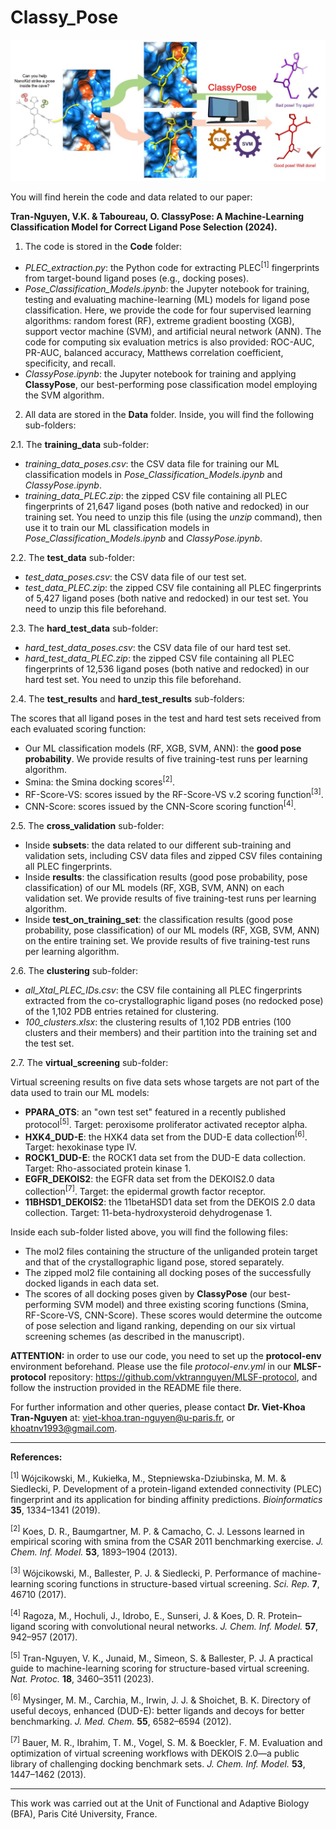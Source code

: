# Classy_Pose

![Graphical_Abstract](https://github.com/vktrannguyen/Classy_Pose/blob/main/ClassyPose_GraphicalAbstract.jpg)

You will find herein the code and data related to our paper:

**Tran-Nguyen, V.K. & Taboureau, O. ClassyPose: A Machine-Learning Classification Model for Correct Ligand Pose Selection (2024).**

1. The code is stored in the **Code** folder:

- *PLEC_extraction.py*: the Python code for extracting PLEC<sup>[1]</sup> fingerprints from target-bound ligand poses (e.g., docking poses).
- *Pose_Classification_Models.ipynb*: the Jupyter notebook for training, testing and evaluating machine-learning (ML) models for ligand pose classification. Here, we provide the code for four supervised learning algorithms: random forest (RF), extreme gradient boosting (XGB), support vector machine (SVM), and artificial neural network (ANN). The code for computing six evaluation metrics is also provided: ROC-AUC, PR-AUC, balanced accuracy, Matthews correlation coefficient, specificity, and recall.
- *ClassyPose.ipynb*: the Jupyter notebook for training and applying **ClassyPose**, our best-performing pose classification model employing the SVM algorithm.

2. All data are stored in the **Data** folder. Inside, you will find the following sub-folders:

2.1. The **training_data** sub-folder:

- *training_data_poses.csv*: the CSV data file for training our ML classification models in *Pose_Classification_Models.ipynb* and *ClassyPose.ipynb*.
- *training_data_PLEC.zip*: the zipped CSV file containing all PLEC fingerprints of 21,647 ligand poses (both native and redocked) in our training set. You need to unzip this file (using the *unzip* command), then use it to train our ML classification models in *Pose_Classification_Models.ipynb* and *ClassyPose.ipynb*.

2.2. The **test_data** sub-folder:

- *test_data_poses.csv*: the CSV data file of our test set.
- *test_data_PLEC.zip*: the zipped CSV file containing all PLEC fingerprints of 5,427 ligand poses (both native and redocked) in our test set. You need to unzip this file beforehand.

2.3. The **hard_test_data** sub-folder:

- *hard_test_data_poses.csv*: the CSV data file of our hard test set.
- *hard_test_data_PLEC.zip*: the zipped CSV file containing all PLEC fingerprints of 12,536 ligand poses (both native and redocked) in our hard test set. You need to unzip this file beforehand.

2.4. The **test_results** and **hard_test_results** sub-folders:

The scores that all ligand poses in the test and hard test sets received from each evaluated scoring function:

- Our ML classification models (RF, XGB, SVM, ANN): the **good pose probability**. We provide results of five training-test runs per learning algorithm.
- Smina: the Smina docking scores<sup>[2]</sup>.
- RF-Score-VS: scores issued by the RF-Score-VS v.2 scoring function<sup>[3]</sup>.
- CNN-Score: scores issued by the CNN-Score scoring function<sup>[4]</sup>.

2.5. The **cross_validation** sub-folder:

- Inside **subsets**: the data related to our different sub-training and validation sets, including CSV data files and zipped CSV files containing all PLEC fingerprints.
- Inside **results**: the classification results (good pose probability, pose classification) of our ML models (RF, XGB, SVM, ANN) on each validation set. We provide results of five training-test runs per learning algorithm.
- Inside **test_on_training_set**: the classification results (good pose probability, pose classification) of our ML models (RF, XGB, SVM, ANN) on the entire training set. We provide results of five training-test runs per learning algorithm.

2.6. The **clustering** sub-folder:

- *all_Xtal_PLEC_IDs.csv*: the CSV file containing all PLEC fingerprints extracted from the co-crystallographic ligand poses (no redocked pose) of the 1,102 PDB entries retained for clustering.
- *100_clusters.xlsx*: the clustering results of 1,102 PDB entries (100 clusters and their members) and their partition into the training set and the test set.

2.7. The **virtual_screening** sub-folder:

Virtual screening results on five data sets whose targets are not part of the data used to train our ML models:

- **PPARA_OTS**: an "own test set" featured in a recently published protocol<sup>[5]</sup>. Target: peroxisome proliferator activated receptor alpha.
- **HXK4_DUD-E**: the HXK4 data set from the DUD-E data collection<sup>[6]</sup>. Target: hexokinase type IV.
- **ROCK1_DUD-E**: the ROCK1 data set from the DUD-E data collection. Target: Rho-associated protein kinase 1.
- **EGFR_DEKOIS2**: the EGFR data set from the DEKOIS2.0 data collection<sup>[7]</sup>. Target: the epidermal growth factor receptor.
- **11BHSD1_DEKOIS2**: the 11betaHSD1 data set from the DEKOIS 2.0 data collection. Target: 11-beta-hydroxysteroid dehydrogenase 1.

Inside each sub-folder listed above, you will find the following files:

- The mol2 files containing the structure of the unliganded protein target and that of the crystallographic ligand pose, stored separately.
- The zipped mol2 file containing all docking poses of the successfully docked ligands in each data set.
- The scores of all docking poses given by **ClassyPose** (our best-performing SVM model) and three existing scoring functions (Smina, RF-Score-VS, CNN-Score). These scores would determine the outcome of pose selection and ligand ranking, depending on our six virtual screening schemes (as described in the manuscript).

**ATTENTION:** in order to use our code, you need to set up the **protocol-env** environment beforehand. Please use the file *protocol-env.yml* in our **MLSF-protocol** repository: https://github.com/vktrannguyen/MLSF-protocol, and follow the instruction provided in the README file there.

For further information and other queries, please contact **Dr. Viet-Khoa Tran-Nguyen** at: viet-khoa.tran-nguyen@u-paris.fr, or khoatnv1993@gmail.com.

----------------------------------------------------------------------------------------------------

**References:**

<sup>[1]</sup> Wójcikowski, M., Kukiełka, M., Stepniewska-Dziubinska, M. M. & Siedlecki, P. Development of a protein-ligand extended connectivity (PLEC) fingerprint and its application for binding affinity predictions. *Bioinformatics* **35**, 1334–1341 (2019).

<sup>[2]</sup> Koes, D. R., Baumgartner, M. P. & Camacho, C. J. Lessons learned in empirical scoring with smina from the CSAR 2011 benchmarking exercise. *J. Chem. Inf. Model.* **53**, 1893–1904 (2013).

<sup>[3]</sup> Wójcikowski, M., Ballester, P. J. & Siedlecki, P. Performance of machine-learning scoring functions in structure-based virtual screening. *Sci. Rep.* **7**, 46710 (2017).

<sup>[4]</sup> Ragoza, M., Hochuli, J., Idrobo, E., Sunseri, J. & Koes, D. R. Protein–ligand scoring with convolutional neural networks. *J. Chem. Inf. Model.* **57**, 942–957 (2017).

<sup>[5]</sup> Tran-Nguyen, V. K., Junaid, M., Simeon, S. & Ballester, P. J. A practical guide to machine-learning scoring for structure-based virtual screening. *Nat. Protoc.* **18**, 3460–3511 (2023).

<sup>[6]</sup> Mysinger, M. M., Carchia, M., Irwin, J. J. & Shoichet, B. K. Directory of useful decoys, enhanced (DUD-E): better ligands and decoys for better benchmarking. *J. Med. Chem.* **55**, 6582–6594 (2012).

<sup>[7]</sup> Bauer, M. R., Ibrahim, T. M., Vogel, S. M. & Boeckler, F. M. Evaluation and optimization of virtual screening workflows with DEKOIS 2.0—a public library of challenging docking benchmark sets. *J. Chem. Inf. Model.* **53**, 1447–1462 (2013).

----------------------------------------------------------------------------------------------------

This work was carried out at the Unit of Functional and Adaptive Biology (BFA), Paris Cité University, France.
